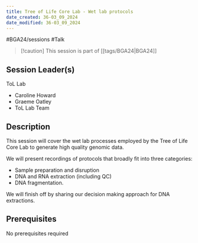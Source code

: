 ```yaml
---
title: Tree of Life Core Lab - Wet lab protocols
date_created: 36-03_09_2024
date_modified: 36-03_09_2024
---
```

#BGA24/sessions #Talk

> [!caution] This session is part of [[tags/BGA24|BGA24]]

## Session Leader(s)

ToL Lab
- Caroline Howard
- Graeme Oatley
- ToL Lab Team

## Description
This session will cover the wet lab processes employed by the Tree of Life Core Lab to generate high quality  genomic data. 

We will present recordings of protocols that broadly fit into three categories: 

- Sample preparation and disruption
- DNA and RNA extraction (including QC)
- DNA fragmentation. 

We will finish off by sharing our decision making approach for DNA extractions.

## Prerequisites

No prerequisites required
